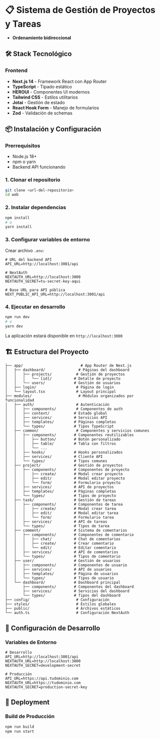 # 📋 Sistema de Gestión de Proyectos y Tareas

- **Ordenamiento bidireccional**

## 🛠️ Stack Tecnológico

### Frontend
- **Next.js 14** - Framework React con App Router
- **TypeScript** - Tipado estático
- **HEROUI** - Componentes UI modernos
- **Tailwind CSS** - Estilos utilitarios
- **Jotai** - Gestión de estado
- **React Hook Form** - Manejo de formularios
- **Zod** - Validación de schemas

## 📦 Instalación y Configuración

### Prerrequisitos
- Node.js 18+ 
- npm o yarn
- Backend API funcionando

### 1. Clonar el repositorio
```bash
git clone <url-del-repositorio>
cd web
```

### 2. Instalar dependencias
```bash
npm install
# o
yarn install
```

### 3. Configurar variables de entorno
Crear archivo `.env`:

```env
# URL del backend API
API_URL=http://localhost:3001/api

# NextAuth
NEXTAUTH_URL=http://localhost:3000
NEXTAUTH_SECRET=tu-secret-key-aqui

# Base URL para API pública
NEXT_PUBLIC_API_URL=http://localhost:3001/api
```

### 4. Ejecutar en desarrollo
```bash
npm run dev
# o
yarn dev
```

La aplicación estará disponible en `http://localhost:3000`

## 🏗️ Estructura del Proyecto

```
├── app/                          # App Router de Next.js
│   ├── dashboard/               # Páginas del dashboard
│   │   ├── projects/           # Gestión de proyectos
│   │   │   └── [id]/          # Detalle de proyecto
│   │   └── users/             # Gestión de usuarios
│   ├── login/                  # Página de login
│   └── layout.tsx              # Layout principal
├── modules/                     # Módulos organizados por funcionalidad
│   ├── auth/                   # Autenticación
│   │   ├── components/         # Componentes de auth
│   │   ├── context/           # Estado global
│   │   ├── services/          # Servicios API
│   │   ├── templates/         # Páginas completas
│   │   └── types/             # Tipos TypeScript
│   ├── common/                 # Componentes y servicios comunes
│   │   ├── components/        # Componentes reutilizables
│   │   │   ├── button/        # Botón personalizado
│   │   │   ├── table/         # Tabla con filtros
│   │   │   └── ...
│   │   ├── hooks/             # Hooks personalizados
│   │   ├── services/          # Cliente API
│   │   └── types/             # Tipos comunes
│   ├── project/               # Gestión de proyectos
│   │   ├── components/        # Componentes de proyecto
│   │   │   ├── create/        # Modal crear proyecto
│   │   │   ├── edit/          # Modal editar proyecto
│   │   │   └── form/          # Formulario proyecto
│   │   ├── services/          # API de proyectos
│   │   ├── templates/         # Páginas completas
│   │   └── types/             # Tipos de proyecto
│   ├── task/                  # Gestión de tareas
│   │   ├── components/        # Componentes de tarea
│   │   │   ├── create/        # Modal crear tarea
│   │   │   ├── edit/          # Modal editar tarea
│   │   │   └── form/          # Formulario tarea
│   │   ├── services/          # API de tareas
│   │   └── types/             # Tipos de tarea
│   ├── comment/               # Sistema de comentarios
│   │   ├── components/        # Componentes de comentario
│   │   │   ├── chat/          # Chat de comentarios
│   │   │   ├── create/        # Crear comentario
│   │   │   └── edit/          # Editar comentario
│   │   ├── services/          # API de comentarios
│   │   └── types/             # Tipos de comentario
│   ├── user/                  # Gestión de usuarios
│   │   ├── components/        # Componentes de usuario
│   │   ├── services/          # API de usuarios
│   │   ├── templates/         # Página de usuarios
│   │   └── types/             # Tipos de usuario
│   └── dashboard/             # Dashboard principal
│       ├── components/        # Componentes del dashboard
│       ├── services/          # Servicios del dashboard
│       └── types/             # Tipos del dashboard
├── config/                     # Configuración
├── styles/                     # Estilos globales
├── public/                     # Archivos estáticos
└── auth.ts                     # Configuración NextAuth
```

## 🔧 Configuración de Desarrollo

### Variables de Entorno
```env
# Desarrollo
API_URL=http://localhost:3001/api
NEXTAUTH_URL=http://localhost:3000
NEXTAUTH_SECRET=development-secret

# Producción
API_URL=https://api.tudominio.com
NEXTAUTH_URL=https://tudominio.com
NEXTAUTH_SECRET=production-secret-key
```

## 🚀 Deployment

### Build de Producción
```bash
npm run build
npm run start
```
